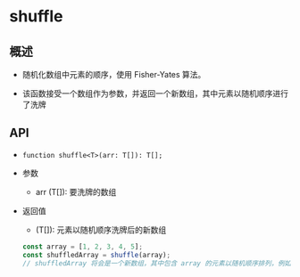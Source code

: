 # shuffle

## 概述

+ 随机化数组中元素的顺序，使用 Fisher-Yates 算法。

+ 该函数接受一个数组作为参数，并返回一个新数组，其中元素以随机顺序进行了洗牌

## API

+ `function shuffle<T>(arr: T[]): T[];`

+ 参数

  + arr (T[]): 要洗牌的数组

+ 返回值

  + (T[]): 元素以随机顺序洗牌后的新数组

  ```js
  const array = [1, 2, 3, 4, 5];
  const shuffledArray = shuffle(array);
  // shuffledArray 将会是一个新数组，其中包含 array 的元素以随机顺序排列，例如 [3, 1, 4, 5, 2]
  ```
